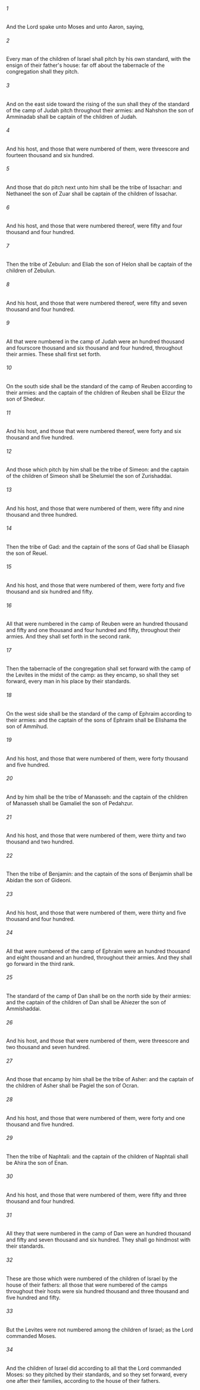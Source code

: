 ###### 1
And the Lord spake unto Moses and unto Aaron, saying,

###### 2
Every man of the children of Israel shall pitch by his own standard, with the ensign of their father's house: far off about the tabernacle of the congregation shall they pitch.

###### 3
And on the east side toward the rising of the sun shall they of the standard of the camp of Judah pitch throughout their armies: and Nahshon the son of Amminadab shall be captain of the children of Judah.

###### 4
And his host, and those that were numbered of them, were threescore and fourteen thousand and six hundred.

###### 5
And those that do pitch next unto him shall be the tribe of Issachar: and Nethaneel the son of Zuar shall be captain of the children of Issachar.

###### 6
And his host, and those that were numbered thereof, were fifty and four thousand and four hundred.

###### 7
Then the tribe of Zebulun: and Eliab the son of Helon shall be captain of the children of Zebulun.

###### 8
And his host, and those that were numbered thereof, were fifty and seven thousand and four hundred.

###### 9
All that were numbered in the camp of Judah were an hundred thousand and fourscore thousand and six thousand and four hundred, throughout their armies. These shall first set forth.

###### 10
On the south side shall be the standard of the camp of Reuben according to their armies: and the captain of the children of Reuben shall be Elizur the son of Shedeur.

###### 11
And his host, and those that were numbered thereof, were forty and six thousand and five hundred.

###### 12
And those which pitch by him shall be the tribe of Simeon: and the captain of the children of Simeon shall be Shelumiel the son of Zurishaddai.

###### 13
And his host, and those that were numbered of them, were fifty and nine thousand and three hundred.

###### 14
Then the tribe of Gad: and the captain of the sons of Gad shall be Eliasaph the son of Reuel.

###### 15
And his host, and those that were numbered of them, were forty and five thousand and six hundred and fifty.

###### 16
All that were numbered in the camp of Reuben were an hundred thousand and fifty and one thousand and four hundred and fifty, throughout their armies. And they shall set forth in the second rank.

###### 17
Then the tabernacle of the congregation shall set forward with the camp of the Levites in the midst of the camp: as they encamp, so shall they set forward, every man in his place by their standards.

###### 18
On the west side shall be the standard of the camp of Ephraim according to their armies: and the captain of the sons of Ephraim shall be Elishama the son of Ammihud.

###### 19
And his host, and those that were numbered of them, were forty thousand and five hundred.

###### 20
And by him shall be the tribe of Manasseh: and the captain of the children of Manasseh shall be Gamaliel the son of Pedahzur.

###### 21
And his host, and those that were numbered of them, were thirty and two thousand and two hundred.

###### 22
Then the tribe of Benjamin: and the captain of the sons of Benjamin shall be Abidan the son of Gideoni.

###### 23
And his host, and those that were numbered of them, were thirty and five thousand and four hundred.

###### 24
All that were numbered of the camp of Ephraim were an hundred thousand and eight thousand and an hundred, throughout their armies. And they shall go forward in the third rank.

###### 25
The standard of the camp of Dan shall be on the north side by their armies: and the captain of the children of Dan shall be Ahiezer the son of Ammishaddai.

###### 26
And his host, and those that were numbered of them, were threescore and two thousand and seven hundred.

###### 27
And those that encamp by him shall be the tribe of Asher: and the captain of the children of Asher shall be Pagiel the son of Ocran.

###### 28
And his host, and those that were numbered of them, were forty and one thousand and five hundred.

###### 29
Then the tribe of Naphtali: and the captain of the children of Naphtali shall be Ahira the son of Enan.

###### 30
And his host, and those that were numbered of them, were fifty and three thousand and four hundred.

###### 31
All they that were numbered in the camp of Dan were an hundred thousand and fifty and seven thousand and six hundred. They shall go hindmost with their standards.

###### 32
These are those which were numbered of the children of Israel by the house of their fathers: all those that were numbered of the camps throughout their hosts were six hundred thousand and three thousand and five hundred and fifty.

###### 33
But the Levites were not numbered among the children of Israel; as the Lord commanded Moses.

###### 34
And the children of Israel did according to all that the Lord commanded Moses: so they pitched by their standards, and so they set forward, every one after their families, according to the house of their fathers.

